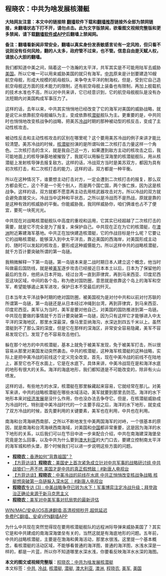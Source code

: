 <h2>程晓农：中共为啥发展核潜艇</h2> <p class="notice"><b>大陆网友注意：本文中的链接除 <a href="https://github.com/bannedbook/fanqiang" >翻墙</a>软件下载和<a href="https://github.com/killgcd/justmysocks/blob/master/README.md">翻墙推荐</a>链接外全部为禁网链接，未翻墙状态下打不开，请勿点击。此为文字版禁闻，欲看图文视频完整版和更多禁闻，请下载<a href="https://github.com/bannedbook/fanqiang">翻墙软件或APP</a>后翻墙上禁闻网。</p><p>备注：翻墙看新闻非常安全，翻墙以真实身份发表敏感言论有一定风险，但只看不说则没有任何风险，翻的人太多，政府管不过来，也不管。信息自由是天赋人权，请放心大胆的翻墙。</b></p>  <div class="entry"> <p id="summary">我们都知道中美之间，隔着这一个浩瀚的太平洋，共军其实是不可能用陆军去威胁<a href="https://www.bannedbook.org/bnews/tag/%e7%be%8e%e5%9b%bd/" class="st_tag internal_tag" rel="tag" title="标签 美国 下的日志">美国</a>。所以它唯一可以用来威胁美国的就只有海军。<a href="https://www.bannedbook.org/bnews/tag/%e4%b8%ad%e5%85%b1/" class="st_tag internal_tag" rel="tag" title="标签 中共 下的日志">中共</a>原来是计划要建造10艘航空母舰，形成大规模的航母舰队，来争夺太平洋的制海权。但是，受到它自己造航空母舰这方面的技术能力的限制，还有航空母舰上装备也有限制，再加上舰载机的技术水准也不高，所以对中共来讲，它已经意识到，它的航空母舰舰队是没有办法短期内对美国构成军事压力了。</p> <p>这样的话，去年以来，中共其实悄悄地已经改变了它的海军对美国的威胁战略，就是说它从依靠航空母舰编队为主，变成依靠核<a href="https://www.bannedbook.org/bnews/tag/%E6%BD%9C%E8%89%87/" class="st_tag internal_tag" rel="tag" title="标签 潜艇 下的日志">潜艇</a>舰队为主。更重要的是，中共同时也悄悄地改变核战争的战略，把美苏<a href="https://www.bannedbook.org/bnews/tag/%E5%86%B7%E6%88%98/" class="st_tag internal_tag" rel="tag" title="标签 冷战 下的日志">冷战</a>时期的那种被动型的核反击，变成了主动性核攻击。</p> <p>被动性反击和主动性核攻击的区别在哪里呢？这个要用美苏冷战的例子来讲才能比较清楚。美苏冷战的时候，<a href="https://www.bannedbook.org/bnews/tag/%e6%a0%b8%e6%bd%9c%e8%89%87/" class="st_tag internal_tag" rel="tag" title="标签 核潜艇 下的日志">核潜艇</a>扮演的是所谓叫做二次核打击力量这样一个角色。二次核打击的含义，就是我自己这一方，如果遭到敌方主动的核攻击之后，我可能地面上的核导弹基地被摧毁了，我就可以用躲在深海里的核潜艇舰队，用从核潜艇上发射核导弹去报复敌方。这样的话，冷战双方当时是美苏双方，都因为具有初次核打击，和二次核打击的能力，这样的话，双方都是一种平衡。</p>  <p>所以在这种情况下，谁要想主动打击对方，一定会遭到二次核打击的报复，那么双方都会死亡，这个不是一个死个别人，而是两个国亡国，两个族亡族，因为这是核战争。这样的话，双方就都不愿意再主动去用核武器攻击对方。所以冷战的双方就会避免直接交火。冷战当中这种和平状态，之所以是冷战而不是热战，原就是靠的是这种有效的核威胁的平衡。你能威胁我，我同样威胁你，咱们俩谁也占不了便宜，要死一块死光光。</p> <p>中共现在对战略核潜艇舰队中高度的重视和运用，它其实已经超越了二次核打击的需要，就是它不完全是为了报复，来保护自己。中共现在正在为它的核潜艇，在<a href="https://www.bannedbook.org/bnews/tag/%e6%be%b3%e6%b4%b2/" class="st_tag internal_tag" rel="tag" title="标签 澳洲 下的日志">澳洲</a>附近筹建海军基地。中共正在加快建造核潜艇，它的作战目标是什么呢？它要让它的战略核潜艇，能够深入到中太平洋去，靠近美国的西海岸，对美国形成主动的、随时可以发起的核攻击，要形成这种威慑能力。所以这样中共的战略核潜艇，就千方百计要突破所谓的第一岛链。</p> <p>我稍微解释一下第一岛链。第一岛链本来是二战时期日本人建立这个概念，他当时叫做最后国防线，就是被<a href="https://www.bannedbook.org/bnews/tag/%e7%be%8e%e5%86%9b/" class="st_tag internal_tag" rel="tag" title="标签 美军 下的日志">美军</a>逐步攻击已经接近日本本土以后，日本为了保留他的最后的生存，他把从日本开始，经过台湾一直到菲律宾，再到马来西亚、印度尼西亚这块区域，中间的各个岛，称为绝对国防圈，意思就是依靠这个岛上的海军和空军，希望能够遏止美军进攻，保护日本不受最后的歼灭。</p>  <p>日本当年太平洋战争时期的绝对国防圈，被美国视为是对付中共和以前对付苏联的所谓第一岛链，第一岛链还是从日本经过冲绳到台湾，再到菲律宾，到马来西亚、印度尼西亚。美军认为当时，美军是要对他自己，对美国的国防推进到第一岛链。中共现在要做的事情就千方百计要突破第一岛链，因为只有这样它才能够进入中太平洋的深海地区，那里水深最深，像马里亚纳海沟，水深达到四五千米以上。虽然潜艇到不了那么深的深度，但是它在那样的深海区，非常安全容易隐藏，美军不容易发现它们，发现了也不容易攻击他们。</p> <p>躲在那个地方的中共核潜艇，基本上就免于被美军发现，免于被美军打击，所以很容易从那里对美国发动突然袭击。中共的核潜艇，这种海军核潜艇的这种战略，实际上是把中美冷战的前线这个定义完全改变。首先，现在中美冷战的前线不在陆地上，甚至它也不在水面上，它是在水底下。具体来讲，中美冷战现在是和海洋水底的地形有很大的关系。海洋的海底地形，我们都知道是不可能改变的，除非有火山喷发。</p> <p>这样的话，有些地方的水深，核潜艇在那里躲藏起来容易，它就经常在那儿。对美军来讲，中共的战略核潜艇在哪些水域活动，美军就要到那里去防范。海洋的水下地形本来对<span class='wp_keywordlink'><a href="https://www.bannedbook.org/forum2/topic869.html" title="宪政、法治和经济发展——走向市场经济的制度保障" target="_blank">经济发展</a></span>是没什么作用，你也没办法去争夺它。但是，在核潜艇威胁成为冷战时代，特别是中美冷战时代的一个主要手段之后，海洋的水下地形，就变成了双方冷战的时候，首先要利用的关键要素，美军也在利用，中共也在利用。</p>  <p>南海和台湾海峡西南部，之所以不断地发生中美两国海军的对峙，一个很基本的原因，就是南海和台湾海峡西南海域，对美国和<span class='wp_keywordlink_affiliate'><a href="https://www.bannedbook.org/" title="中国" target="_blank">中国</a></span>都非常重要，这是因为海洋的水下地形的关系，以后我们可以在节目中进一步来配合介绍，中共在南海建深海堡垒究竟是怎么回事，以及中共为什么要到<a href="https://www.bannedbook.org/bnews/tag/%e6%be%b3%e5%a4%a7%e5%88%a9%e4%ba%9a/" class="st_tag internal_tag" rel="tag" title="标签 澳大利亚 下的日志">澳大利亚</a>的大门口去，要建立控制南太平洋的海军城和桥头堡，那个时候我们可以进一步说明这些方面的问题。</p> <ul class='op-related-articles' title='相关阅读'> <li><a href='https://www.bannedbook.org/bnews/finance/20210302/1496690.html' target='_blank'><b>程晓农</b>：香港如何“背靠祖国”？</a></li> <li><a href='https://www.bannedbook.org/bnews/bannedvideo/20210302/1496574.html' target='_blank'>【方菲访谈】<b>程晓农</b>：美国史上首次紧急成立针对中共军事的战略研讨组 中共战狼们一声不吭 美国才是中共的真正假想敌｜#新唐人电视台</a></li> <li><a href='https://www.bannedbook.org/bnews/bannedvideo/20210302/1496561.html' target='_blank'>【方菲访谈】<b>程晓农</b>：中美冷战的前线在水底 中共正悄悄改变核战争战略 核艇想突破第一岛链躲入深水区 ｜#新唐人电视台</a></li> <li><a href='https://www.bannedbook.org/bnews/comments/20210301/1495939.html' target='_blank'><b>程晓农</b>专访 (3) : 中美战略争夺已转为水下！军事博弈注定冷战升级；拜登政治正确论来源于新马克思主义</a></li> <li><a href='https://www.bannedbook.org/bnews/baitai/20210224/1493028.html' target='_blank'><b>程晓农</b>：美军对中美军事对抗局势的最新评估</a></li> </ul> <p class="texttj"> <a href="https://github.com/bannedbook/fanqiang/wiki/V2ray%E6%9C%BA%E5%9C%BA" target="_blank">WIN/MAC/安卓/iOS高速翻墙:高清视频秒开,超低延迟</a><br/> <a href="https://github.com/bannedbook/fanqiang/wiki/%E7%A6%81%E9%97%BB%E7%BD%91%E5%AE%89%E5%8D%93%E7%BF%BB%E5%A2%99%E6%96%B0%E9%97%BBAPP" target="_blank">免费PC翻墙、安卓VPN翻墙APP</a></p><p>为什么中共现在突然觉得现在要用核潜艇舰队的远程洲际导弹来威胁美国了？其实它是和中共建成的南海深海堡垒有关的，当然这就是有海底地形的问题。五年前，中共的战略核潜艇，主要是在渤海和黄海活动，那里水很浅。这里提一个基本概念，看核潜艇的活动区域，不能够看普通的海洋图，普通的海洋图，水浅水深是一样的，都是一片蓝，所以你不知道哪里水深水浅，你要看反映海洋水水深的海图。</p> <a name='sharetosocial'></a>       <div><b>本文的图文或视频完整版</b>：<a href='https://www.bannedbook.org/bnews/comments/20210304/1498045.html'>程晓农：中共为啥发展核潜艇</a></div>  </div><!--END ENTRY--> <div class="postfooter"> <div>本文标签：<a href="https://www.bannedbook.org/bnews/tag/%e4%b8%ad%e5%85%b1/" rel="tag">中共</a>, <a href="https://www.bannedbook.org/bnews/tag/%E5%86%B7%E6%88%98/" rel="tag">冷战</a>, <a href="https://www.bannedbook.org/bnews/tag/%e6%a0%b8%e6%bd%9c%e8%89%87/" rel="tag">核潜艇</a>, <a href="https://www.bannedbook.org/bnews/tag/%E6%BD%9C%E8%89%87/" rel="tag">潜艇</a>, <a href="https://www.bannedbook.org/bnews/tag/%e6%be%b3%e5%a4%a7%e5%88%a9%e4%ba%9a/" rel="tag">澳大利亚</a>, <a href="https://www.bannedbook.org/bnews/tag/%e6%be%b3%e6%b4%b2/" rel="tag">澳洲</a>, <a href="https://www.bannedbook.org/bnews/tag/%e7%a8%8b%e6%99%93%e5%86%9c/" rel="tag">程晓农</a>, <a href="https://www.bannedbook.org/bnews/tag/%e7%be%8e%e5%86%9b/" rel="tag">美军</a>, <a href="https://www.bannedbook.org/bnews/tag/%e7%be%8e%e5%9b%bd/" rel="tag">美国</a></div>  </div><!--END POSTFOOTER--> 